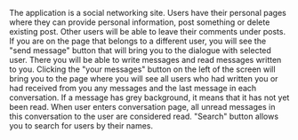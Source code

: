 The application is a social networking site.
Users have their personal pages where they can provide personal information, post something or delete existing post. Other users will be able to leave their comments under posts.
If you are on the page that belongs to a different user, you will see the "send message" button that will bring you to the dialogue with selected user. There you will be able to write messages and read messages written to you.
Clicking the "your messages" button on the left of the screen will bring you to the page where you will see all users who had written you or had received from you any messages and the last message in each conversation.
If a message has grey background, it means that it has not yet been read. When user enters conversation page, all unread messages in this conversation to the user are considered read.
"Search" button allows you to search for users by their names.
